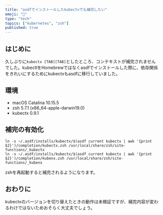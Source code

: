 ```yaml
---
title: "asdfでインストールしたkubectxでも補完したい"
emoji: "🐥"
type: "tech"
topics: ["kubernetes", "zsh"]
published: true
---
```


## はじめに

久しぶりに`kubectx [TAB][TAB]`としたところ、コンテキストが補完されませんでした。kubectlをHomebrewではなくasdfでインストールした際に、依存関係をきれいにするためにkubectxもasdfに移行していました。

## 環境

- macOS Catalina 10.15.5
- zsh 5.7.1 (x86_64-apple-darwin19.0)
- kubectx 0.9.1

## 補完の有効化

```
ln -s ~/.asdf/installs/kubectx/$(asdf current kubectx | awk '{print $2}')/completion/kubectx.zsh /usr/local/share/zsh/site-functions/_kubectx
ln -s ~/.asdf/installs/kubectx/$(asdf current kubectx | awk '{print $2}')/completion/kubens.zsh /usr/local/share/zsh/site-functions/_kubens
```

zshを再起動すると補完されるようになります。

## おわりに

kubectxのバージョンを切り替えたときの動作は未検証ですが、補完内容が変わるわけではないためおそらく大丈夫でしょう。


